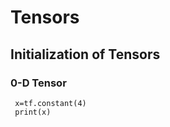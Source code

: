 # Tensors  


## Initialization of Tensors  

### 0-D Tensor  
 ```
  x=tf.constant(4)  
  print(x)
  ```
